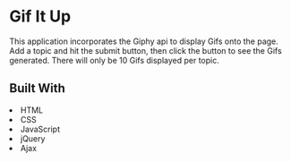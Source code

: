 # Gif It Up

This application incorporates the Giphy api to display Gifs onto the page. Add a topic and hit the submit button, then click the button to see the Gifs generated. There will only be 10 Gifs displayed per topic.

<h2>Built With</h2>
<li>HTML</li>
<li>CSS</li>
<li>JavaScript</li>
<li>jQuery</li>
<li>Ajax</li>
